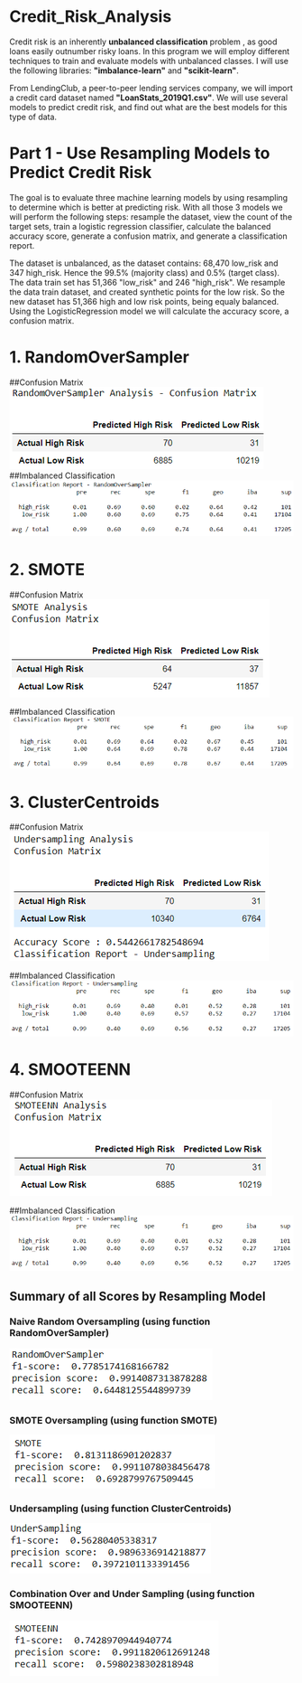 # Credit_Risk_Analysis <br />

Credit risk is an inherently __unbalanced classification__ problem , as good loans easily outnumber risky loans.  In this program we will employ different techniques to train and evaluate models with unbalanced classes.  I will use the following libraries:  **"imbalance-learn"** and **"scikit-learn"**.

From LendingClub, a peer-to-peer lending services company, we will import a credit card dataset named __"LoanStats_2019Q1.csv"__.  We will use several models to predict credit risk, and find out what are the best models for this type of data.<br />

# Part 1 - Use Resampling Models to Predict Credit Risk<br />

The goal is to evaluate three machine learning models by using resampling to determine which is better at predicting risk.  With all those 3 models we will perform the following steps: resample the dataset, view the count of the target sets, train a logistic regression classifier, calculate the balanced accuracy score, generate a confusion matrix, and generate a classification report.

The dataset is unbalanced, as the dataset contains: 68,470 low_risk and 347 high_risk.  Hence the 99.5% (majority class) and 0.5% (target class).
The data train set has 51,366 "low_risk" and 246 "high_risk".  We resample the data train dataset, and created synthetic points for the low risk.  So the new dataset has 51,366 high and low risk points, being equaly balanced.  Using the LogisticRegression model we will calculate the accuracy score, a confusion matrix.<br />

# 1. RandomOverSampler<br />
##Confusion Matrix<br />
![image alt<](/Confusion_Matrix_RandomOverSampler.PNG)
<br />
##Imbalanced Classification<br />
![image alt <](/classification_report_RandomOverSampler.PNG)
<br />
# 2. SMOTE<br />
##Confusion Matrix<br />
![image alt <](/Confusion_Matrix_SMOTE.PNG)<br />

##Imbalanced Classification<br />
![image alt <](/classification_report_SMOTE.PNG)<br />

# 3. ClusterCentroids<br />

##Confusion Matrix<br />
![image alt <](/Confusion_Matrix_UnderSampling.PNG)<br />

##Imbalanced Classification<br />
![image alt <](/classification_report_UnderSampling.PNG)<br />

# 4. SMOOTEENN<br />

##Confusion Matrix<br />
![image alt <](/Confusion_Matrix_SMOOTEEN.PNG)<br />

##Imbalanced Classification<br />
![image alt <](/classification_report_UnderSampling.PNG)<br />


## Summary of all Scores by Resampling Model<br />

### Naive Random Oversampling (using function RandomOverSampler)<br />
![image alt <](/scores_RandomOverSampler.PNG)<br />

### SMOTE Oversampling (using function SMOTE)<br />
![image alt <](/scores_SMOTE.PNG)<br />

### Undersampling (using function ClusterCentroids)<br />
![image alt <](/scores_UnderSampling.PNG)<br />

### Combination Over and Under Sampling (using function SMOOTEENN)<br />
![image alt <](/scores_SMOOTEEN.PNG)<br />
